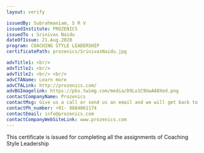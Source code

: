 ```yaml
---
layout: verify

issuedBy: Subrahmaniam, S R V
issuedInstitute: PROZENICS
issuedTo : Srinivas Naidu
dateOfIssue: 21.Aug.2020
program: COACHING STYLE LEADERSHIP
certificatePath: prozenics/SrinivasNaidu.jpg

advTitle1: <br/>
advTitle2: <br/>
advTitle2: <br/> <br/>
advCTAName: Learn more
advCTALink: http://prozenics.com/
advBGImagelink: https://pbs.twimg.com/media/D9Lo1C9UwAA0Xed.png
contactCompanyName: Prozenics 
contactMsg: Give us a call or send us an email and we will get back to you as soon as possible!
contactPh_number: +91- 9884061174
contactEmail: info@prozenics.com
contactCompanyWebSiteLink: www.prozenics.com
---
```

This certificate is issued for completing all the assignments of Coaching Style Leadership